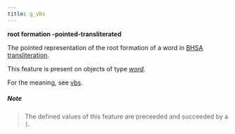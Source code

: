 ```yaml
---
title: g_vbs
---
```


**root formation -pointed-transliterated**


The pointed representation of the root formation of a word in
[BHSA transliteration]({{tfd}}/Writing/Hebrew.html).

This feature is present on objects of type [*word*](otype.md).

For the meaning, see [vbs](vbs.md).

##### Note
> The defined values of this feature are preceeded and succeeded by a `]`.


